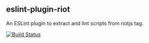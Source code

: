 ## eslint-plugin-riot
An ESLint plugin to extract and lint scripts from riotjs tag.

[![Build Status][travis-image]][travis-url]


[travis-image]:https://travis-ci.org/txchen/eslint-plugin-riot.svg
[travis-url]:https://travis-ci.org/txchen/eslint-plugin-riot
